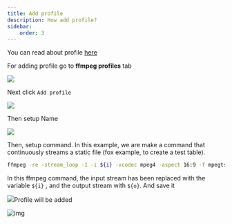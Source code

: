 ```yaml
---
title: Add profile
description: How add profile?
sidebar:
    order: 3
---
```

You can read about profile [here](../profiles)

For adding profile go to **ffmpeg profiles** tab

![](https://cesbo.b-cdn.net/senta/help/streamer/add-prof-tab.png)

Next click `Add profile`

![](https://cesbo.b-cdn.net/senta/help/streamer/add-prof.png)

Then setup Name

![](https://cesbo.b-cdn.net/senta/help/streamer/supname.png)

Then, setup command. In this example, we are make a command that continuously streams a static file (fox example, to create a test table).

```bash
ffmpeg -re -stream_loop -1 -i ${i} -vcodec mpeg4 -aspect 16:9 -f mpegts ${o}
```

In this ffmpeg command, the input stream has been replaced with the variable  `${i}` , and the output stream with  `${o}`. And save it

![](https://cesbo.b-cdn.net/senta/help/streamer/promt.png)Profile will be added

![img](https://cesbo.b-cdn.net/senta/help/streamer/profile-added.png)
